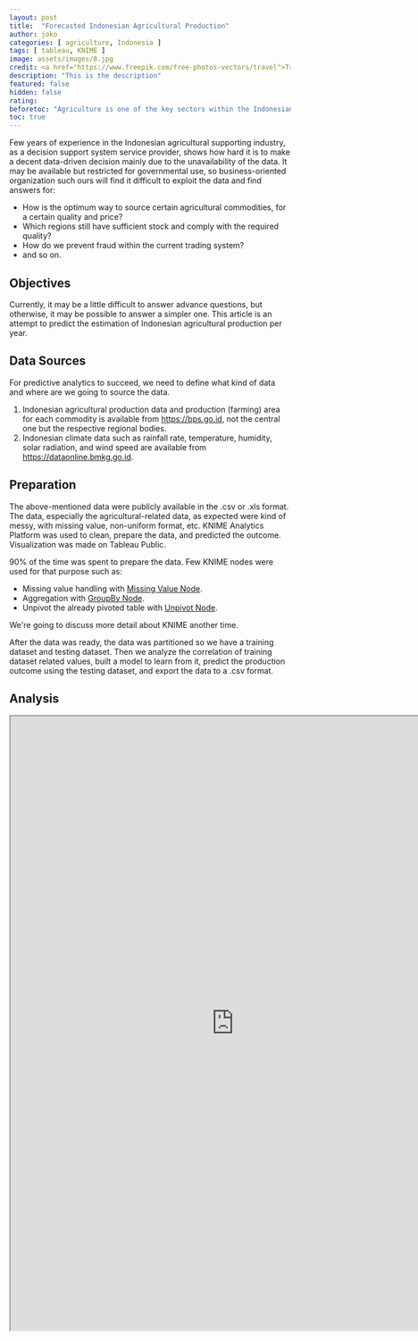 ```yaml
---
layout: post
title:  "Forecasted Indonesian Agricultural Production"
author: joko
categories: [ agriculture, Indonesia ]
tags: [ tableau, KNIME ]
image: assets/images/8.jpg
credit: <a href="https://www.freepik.com/free-photos-vectors/travel">Travel photo created by onlyyouqj - www.freepik.com</a>
description: "This is the description"
featured: false
hidden: false
rating:
beforetoc: "Agriculture is one of the key sectors within the Indonesian Economy, contributing 14.43% of GDP and representing 41% of the country's total labor force, yet it's data availability and consistency for analytics purposes are far from ideal."
toc: true 
---
```


Few years of experience in the Indonesian agricultural supporting industry, as a decision support system service provider, shows how hard it is to make a decent data-driven decision mainly due to the unavailability of the data. It may be available but restricted for governmental use, so business-oriented organization such ours will find it difficult to exploit the data and find answers for:
- How is the optimum way to source certain agricultural commodities, for a certain quality and price?
- Which regions still have sufficient stock and comply with the required quality?
- How do we prevent fraud within the current trading system?
- and so on. 

## Objectives

Currently, it may be a little difficult to answer advance questions, but otherwise, it may be possible to answer a simpler one. This article is an attempt to predict the estimation of Indonesian agricultural production per year.

## Data Sources

For predictive analytics to succeed, we need to define what kind of data and where are we going to source the data.
1. Indonesian agricultural production data and production (farming) area for each commodity is available from https://bps.go.id, not the central one but the respective regional bodies.
2. Indonesian climate data such as rainfall rate, temperature, humidity, solar radiation, and wind speed are available from https://dataonline.bmkg.go.id.

## Preparation

The above-mentioned data were publicly available in the .csv or .xls format. The data, especially the agricultural-related data, as expected were kind of messy, with missing value, non-uniform format, etc. KNIME Analytics Platform was used to clean, prepare the data, and predicted the outcome. Visualization was made on Tableau Public.

90% of the time was spent to prepare the data. Few KNIME nodes were used for that purpose such as:
- Missing value handling with [Missing Value Node](https://hub.knime.com/knime/extensions/org.knime.features.base/latest/org.knime.base.node.preproc.pmml.missingval.compute.MissingValueHandlerNodeFactory).
- Aggregation with [GroupBy Node](https://hub.knime.com/knime/extensions/org.knime.features.base/latest/org.knime.base.node.preproc.groupby.GroupByNodeFactory).
- Unpivot the already pivoted table with [Unpivot Node](https://hub.knime.com/knime/extensions/org.knime.features.base/latest/org.knime.base.node.preproc.unpivot2.Unpivot2NodeFactory).

We're going to discuss more detail about KNIME another time.

After the data was ready, the data was partitioned so we have a training dataset and testing dataset. Then we analyze the correlation of training dataset related values, built a model to learn from it, predict the production outcome using the testing dataset, and export the data to a .csv format.

## Analysis

<center>
<iframe src="https://public.tableau.com/views/EstimatedIndonesianAgriculturalProductionperYear/EstimatedIndonesianAgriculturalProductionperYear?:showVizHome=no&:embed=true" width="800" height="1100"></iframe>
</center>